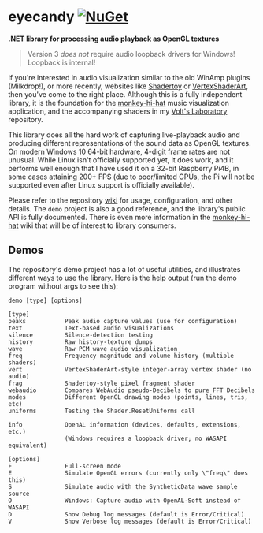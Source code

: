 # eyecandy [![NuGet](https://img.shields.io/nuget/v/eyecandy.svg)](https://nuget.org/packages/eyecandy)
**.NET library for processing audio playback as OpenGL textures**

> Version 3 _does not_ require audio loopback drivers for Windows! Loopback is internal!

If you're interested in audio visualization similar to the old WinAmp plugins (Milkdrop!), or more recently, websites like [Shadertoy](https://www.shadertoy.com/) or [VertexShaderArt](https://www.vertexshaderart.com/), then you've come to the right place. Although this is a fully independent library, it is the foundation for the [monkey-hi-hat](https://github.com/MV10/monkey-hi-hat) music visualization application, and the accompanying shaders in my [Volt's Laboratory](https://github.com/MV10/volts-laboratory) repository.

This library does all the hard work of capturing live-playback audio and producing different representations of the sound data as OpenGL textures. On modern Windows 10 64-bit hardware, 4-digit frame rates are not unusual. While Linux isn't officially supported yet, it does work, and it performs well enough that I have used it on a 32-bit Raspberry Pi4B, in some cases attaining 200+ FPS (due to poor/limited GPUs, the Pi will not be supported even after Linux support is officially available). 

Please refer to the repository [wiki](https://github.com/MV10/eyecandy/wiki) for usage, configuration, and other details. The `demo` project is also a good reference, and the library's public API is fully documented. There is even more information in the [monkey-hi-hat](https://github.com/MV10/monkey-hi-hat) wiki that will be of interest to library consumers.

## Demos

The repository's demo project has a lot of useful utilities, and illustrates different ways to use the library. Here is the help output (run the demo program without args to see this):

```
demo [type] [options]

[type]
peaks           Peak audio capture values (use for configuration)
text            Text-based audio visualizations
silence         Silence-detection testing
history         Raw history-texture dumps
wave            Raw PCM wave audio visualization
freq            Frequency magnitude and volume history (multiple shaders)
vert            VertexShaderArt-style integer-array vertex shader (no audio)
frag            Shadertoy-style pixel fragment shader
webaudio        Compares WebAudio pseudo-Decibels to pure FFT Decibels
modes           Different OpenGL drawing modes (points, lines, tris, etc)
uniforms        Testing the Shader.ResetUniforms call

info            OpenAL information (devices, defaults, extensions, etc.)
                (Windows requires a loopback driver; no WASAPI equivalent)

[options]
F               Full-screen mode
E               Simulate OpenGL errors (currently only \"freq\" does this)
S               Simulate audio with the SyntheticData wave sample source
O               Windows: Capture audio with OpenAL-Soft instead of WASAPI
D               Show Debug log messages (default is Error/Critical)
V               Show Verbose log messages (default is Error/Critical)
```
